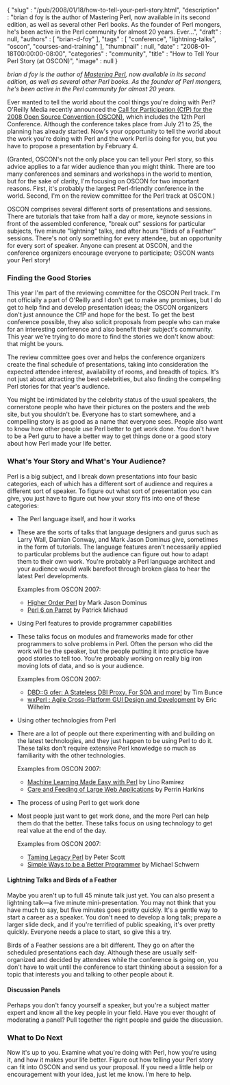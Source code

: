 {
   "slug" : "/pub/2008/01/18/how-to-tell-your-perl-story.html",
   "description" : "brian d foy is the author of Mastering Perl, now available in its second edition, as well as several other Perl books. As the founder of Perl mongers, he's been active in the Perl community for almost 20 years. Ever...",
   "draft" : null,
   "authors" : [
      "brian-d-foy"
   ],
   "tags" : [
      "conference",
      "lightning-talks",
      "oscon",
      "courses-and-training"
   ],
   "thumbnail" : null,
   "date" : "2008-01-18T00:00:00-08:00",
   "categories" : "community",
   "title" : "How to Tell Your Perl Story (at OSCON)",
   "image" : null
}



*brian d foy is the author of [Mastering Perl](http://www.masteringperl.org/), now available in its second edition, as well as several other Perl books. As the founder of Perl mongers, he's been active in the Perl community for almost 20 years.*

Ever wanted to tell the world about the cool things you're doing with Perl? O'Reilly Media recently announced the [Call for Participation (CfP) for the 2008 Open Source Convention (OSCON)](http://en.oreilly.com/oscon2008/public/cfp/13), which includes the 12th Perl Conference. Although the conference takes place from July 21 to 25, the planning has already started. Now's your opportunity to tell the world about the work you're doing with Perl and the work Perl is doing for you, but you have to propose a presentation by February 4.

(Granted, OSCON's not the only place you can tell your Perl story, so this advice applies to a far wider audience than you might think. There are too many conferences and seminars and workshops in the world to mention, but for the sake of clarity, I'm focusing on OSCON for two important reasons. First, it's probably the largest Perl-friendly conference in the world. Second, I'm on the review committee for the Perl track at OSCON.)

OSCON comprises several different sorts of presentations and sessions. There are tutorials that take from half a day or more, keynote sessions in front of the assembled conference, "break out" sessions for particular subjects, five minute "lightning" talks, and after hours "Birds of a Feather" sessions. There's not only something for every attendee, but an opportunity for every sort of speaker. Anyone can present at OSCON, and the conference organizers encourage everyone to participate; OSCON wants your Perl story!

### Finding the Good Stories

This year I'm part of the reviewing committee for the OSCON Perl track. I'm not officially a part of O'Reilly and I don't get to make any promises, but I do get to help find and develop presentation ideas; the OSCON organizers don't just announce the CfP and hope for the best. To get the best conference possible, they also solicit proposals from people who can make for an interesting conference and also benefit their subject's community. This year we're trying to do more to find the stories we don't know about: that might be yours.

The review committee goes over and helps the conference organizers create the final schedule of presentations, taking into consideration the expected attendee interest, availability of rooms, and breadth of topics. It's not just about attracting the best celebrities, but also finding the compelling Perl stories for that year's audience.

You might be intimidated by the celebrity status of the usual speakers, the cornerstone people who have their pictures on the posters and the web site, but you shouldn't be. Everyone has to start somewhere, and a compelling story is as good as a name that everyone sees. People also want to know how other people use Perl better to get work done. You don't have to be a Perl guru to have a better way to get things done or a good story about how Perl made your life better.

### What's Your Story and What's Your Audience?

Perl is a big subject, and I break down presentations into four basic categories, each of which has a different sort of audience and requires a different sort of speaker. To figure out what sort of presentation you can give, you just have to figure out how your story fits into one of these categories:

-   The Perl language itself, and how it works
-   These are the sorts of talks that language designers and gurus such as Larry Wall, Damian Conway, and Mark Jason Dominus give, sometimes in the form of tutorials. The language features aren't necessarily applied to particular problems but the audience can figure out how to adapt them to their own work. You're probably a Perl language architect and your audience would walk barefoot through broken glass to hear the latest Perl developments.

    Examples from OSCON 2007:

    -   [Higher Order Perl](http://conferences.oreillynet.com/cs/os2007/view/e_sess/12819) by Mark Jason Dominus
    -   [Perl 6 on Parrot](http://conferences.oreillynet.com/cs/os2007/view/e_sess/13086) by Patrick Michaud

<!-- -->

-   Using Perl features to provide programmer capabilities
-   These talks focus on modules and frameworks made for other programmers to solve problems in Perl. Often the person who did the work will be the speaker, but the people putting it into practice have good stories to tell too. You're probably working on really big iron moving lots of data, and so is your audience.

    Examples from OSCON 2007:

    -   [DBD::G ofer: A Stateless DBI Proxy. For SOA and more!](http://conferences.oreillynet.com/cs/os2007/view/e_sess/12881) by Tim Bunce

    <!-- -->

    -   [wxPerl : Agile Cross-Platform GUI Design and Development](http://conferences.oreillynet.com/cs/os2007/view/e_sess/12956) by Eric Wilhelm

<!-- -->

-   Using other technologies from Perl
-   There are a lot of people out there experimenting with and building on the latest technologies, and they just happen to be using Perl to do it. These talks don't require extensive Perl knowledge so much as familiarity with the other technologies.

    Examples from OSCON 2007:

    -   [Machine Learning Made Easy with Perl](http://conferences.oreillynet.com/cs/os2007/view/e_sess/13020) by Lino Ramirez
    -   [Care and Feeding of Large Web Applications](http://conferences.oreillynet.com/cs/os2007/view/e_sess/13137) by Perrin Harkins

<!-- -->

-   The process of using Perl to get work done
-   Most people just want to get work done, and the more Perl can help them do that the better. These talks focus on using technology to get real value at the end of the day.

    Examples from OSCON 2007:

    -   [Taming Legacy Perl](http://conferences.oreillynet.com/cs/os2007/view/e_sess/12781) by Peter Scott
    -   [Simple Ways to be a Better Programmer](http://conferences.oreillynet.com/cs/os2007/view/e_sess/13216) by Michael Schwern

#### Lightning Talks and Birds of a Feather

Maybe you aren't up to full 45 minute talk just yet. You can also present a lightning talk—a five minute mini-presentation. You may not think that you have much to say, but five minutes goes pretty quickly. It's a gentle way to start a career as a speaker. You don't need to develop a long talk; prepare a larger slide deck, and if you're terrified of public speaking, it's over pretty quickly. Everyone needs a place to start, so give this a try.

Birds of a Feather sessions are a bit different. They go on after the scheduled presentations each day. Although these are usually self-organized and decided by attendees while the conference is going on, you don't have to wait until the conference to start thinking about a session for a topic that interests you and talking to other people about it.

#### Discussion Panels

Perhaps you don't fancy yourself a speaker, but you're a subject matter expert and know all the key people in your field. Have you ever thought of moderating a panel? Pull together the right people and guide the discussion.

### What to Do Next

Now it's up to you. Examine what you're doing with Perl, how you're using it, and how it makes your life better. Figure out how telling your Perl story can fit into OSCON and send us your proposal. If you need a little help or encouragement with your idea, just let me know. I'm here to help.
